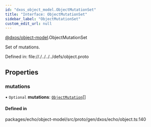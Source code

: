 ```yaml
---
id: "dxos_object_model.ObjectMutationSet"
title: "Interface: ObjectMutationSet"
sidebar_label: "ObjectMutationSet"
custom_edit_url: null
---
```


[@dxos/object-model](../modules/dxos_object_model.md).ObjectMutationSet

Set of mutations.

Defined in:
  file://./../../../defs/object.proto

## Properties

### mutations

• `Optional` **mutations**: [`ObjectMutation`](dxos_object_model.ObjectMutation-1.md)[]

#### Defined in

packages/echo/object-model/src/proto/gen/dxos/echo/object.ts:140
